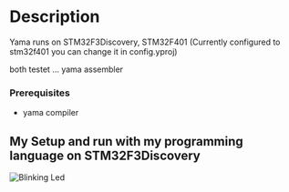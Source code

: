 # Description
Yama runs on STM32F3Discovery, STM32F401 (Currently configured to stm32f401 you can change it in config.yproj)

both testet ... yama assembler

### Prerequisites

* yama compiler

## My Setup and run with my programming language on STM32F3Discovery
![Blinking Led](https://yama.versalitic.com/blinkledStm32F3.jpg)